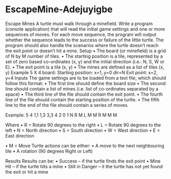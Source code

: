 # EscapeMine-Adejuyigbe
Escape Mines
A turtle must walk through a minefield. Write a program (console application) that will
read the initial game settings and one or more sequences of moves. For each move
sequence, the program will output whether the sequence leads to the success or failure
of the little turtle.
The program should also handle the scenarios where the turtle doesn’t reach the exit
point or doesn’t hit a mine.
Setup
• The board (or minefield) is a grid of N by M number of tiles.
• The starting position is a tile, represented by a set of zero based co-ordinates
(x, y) and the initial direction (i.e.: N, S, W or E).
• The exit point is a tile (x, y)
• The mines are defined as a list of tiles (x, y)
Example 5 X 4 board:
Starting position: x=1, y=0 dir=N
Exit point: x=2, y=4
Inputs 
The game settings are to be loaded from a text file, which should follow this format: 
• The first line should define the board size 
• The second line should contain a list of mines (i.e. list of co-ordinates separated by a space) 
• The third line of the file should contain the exit point. 
• The fourth line of the file should contain the starting position of the turtle. 
• The fifth line to the end of the file should contain a series of moves. 

Example: 
5 4 
1,1 1,3 3,3
4 2 
0 1 N 
R M L M M 
R M M M 

Where 
• R = Rotate 90 degrees to the right 
• L = Rotate 90 degrees to the left 
• N = North direction 
• S = South direction 
• W = West direction 
• E = East direction 

• M = Move 
Turtle actions can be either: 
• A move to the next neighbouring tile 
• A rotation (90 degrees Right or Left) 

Results 
Results can be: 
• Success – if the turtle finds the exit point 
• Mine Hit – if the turtle hits a mine 
• Still in Danger – it the turtle has not yet found the exit or hit a mine 
